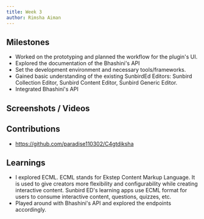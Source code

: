 ```yaml
---
title: Week 3
author: Rimsha Aiman
---
```


## Milestones

- Worked on the prototyping and planned the workflow for the plugin's UI.
- Explored the documentation of the Bhashini's API
- Set the development environment and necessary tools/frameworks.
- Gained basic understanding of the existing SunbirdEd Editors: Sunbird Collection Editor, Sunbird Content Editor, Sunbird Generic Editor.
- Integrated Bhashini's API

## Screenshots / Videos

## Contributions

- https://github.com/paradise110302/C4gtdiksha

## Learnings

- I explored ECML. ECML stands for Ekstep Content Markup Language. It is used to give creators more flexibility and configurability while creating interactive content. Sunbird ED's learning apps use ECML format for users to consume interactive content, questions, quizzes, etc.
- Played around with Bhashini's API and explored the endpoints accordingly.